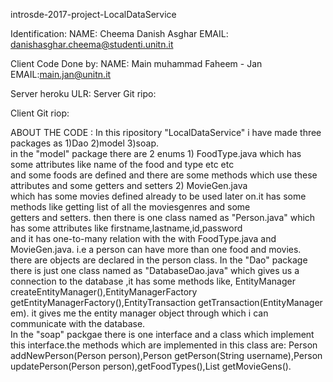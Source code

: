 introsde-2017-project-LocalDataService


Identification:
NAME: Cheema Danish Asghar
EMAIL: danishasghar.cheema@studenti.unitn.it

Client Code Done by:
NAME: Main muhammad Faheem - Jan 
EMAIL:main.jan@unitn.it

Server heroku ULR: 
Server Git ripo: 

Client Git riop:

ABOUT THE CODE : In this ripository "LocalDataService" i have made three packages as 1)Dao 2)model 3)soap.    
in the "model" package there are 2 enums  1) FoodType.java which has some attributes like name of the food and type etc etc  
and some foods are defined and there are some methods which use these attributes and some getters and setters 2) MovieGen.java  
which has some movies defined already to be used later on.it has some methods like getting list of all the moviesgenres and some  
getters and setters. then there is one class named as "Person.java" which has some attributes like firstname,lastname,id,password   
and it has one-to-many relation with the with FoodType.java and MovieGen.java. i.e a person can have more than one food and movies.  
there are objects are declared in the person class.
In the "Dao" package there is just one class named as "DatabaseDao.java" which gives us a connection to the database ,it has some   methods like, EntityManager createEntityManager(),EntityManagerFactory getEntityManagerFactory(),EntityTransaction     getTransaction(EntityManager em). it gives me the entity manager object through which i can communicate with the database.  
In the "soap" packgae there is one interface and a class which implement this interface.the methods which are implemented in this class   are:  Person addNewPerson(Person person),Person getPerson(String username),Person updatePerson(Person     person),getFoodTypes(),List<MovieGen> getMovieGens().



